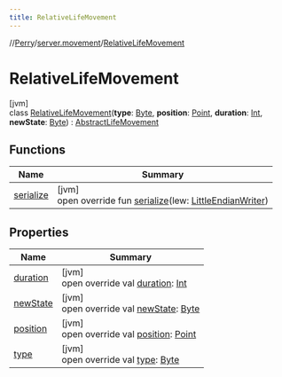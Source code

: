 ```yaml
---
title: RelativeLifeMovement
---
```

//[Perry](../../../index.html)/[server.movement](../index.html)/[RelativeLifeMovement](index.html)



# RelativeLifeMovement



[jvm]\
class [RelativeLifeMovement](index.html)(**type**: [Byte](https://kotlinlang.org/api/latest/jvm/stdlib/kotlin/-byte/index.html), **position**: [Point](https://docs.oracle.com/javase/8/docs/api/java/awt/Point.html), **duration**: [Int](https://kotlinlang.org/api/latest/jvm/stdlib/kotlin/-int/index.html), **newState**: [Byte](https://kotlinlang.org/api/latest/jvm/stdlib/kotlin/-byte/index.html)) : [AbstractLifeMovement](../-abstract-life-movement/index.html)



## Functions


| Name | Summary |
|---|---|
| [serialize](serialize.html) | [jvm]<br>open override fun [serialize](serialize.html)(lew: [LittleEndianWriter](../../tools.data.output/-little-endian-writer/index.html)) |


## Properties


| Name | Summary |
|---|---|
| [duration](index.html#1105899558%2FProperties%2F863300109) | [jvm]<br>open override val [duration](index.html#1105899558%2FProperties%2F863300109): [Int](https://kotlinlang.org/api/latest/jvm/stdlib/kotlin/-int/index.html) |
| [newState](new-state.html) | [jvm]<br>open override val [newState](new-state.html): [Byte](https://kotlinlang.org/api/latest/jvm/stdlib/kotlin/-byte/index.html) |
| [position](index.html#288630321%2FProperties%2F863300109) | [jvm]<br>open override val [position](index.html#288630321%2FProperties%2F863300109): [Point](https://docs.oracle.com/javase/8/docs/api/java/awt/Point.html) |
| [type](index.html#-2001552448%2FProperties%2F863300109) | [jvm]<br>open override val [type](index.html#-2001552448%2FProperties%2F863300109): [Byte](https://kotlinlang.org/api/latest/jvm/stdlib/kotlin/-byte/index.html) |

